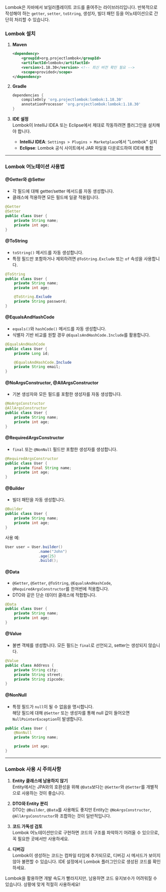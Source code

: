 Lombok은 자바에서 보일러플레이트 코드를 줄여주는 라이브러리입니다. 반복적으로 작성해야 하는 `getter`, `setter`, `toString`, 생성자, 빌더 패턴 등을 어노테이션으로 간단히 처리할 수 있습니다.

### Lombok 설치

1. **Maven**
    
    ```xml
    <dependency>
        <groupId>org.projectlombok</groupId>
        <artifactId>lombok</artifactId>
        <version>1.18.30</version> <!-- 최신 버전 확인 필요 -->
        <scope>provided</scope>
    </dependency>
    ```
    
2. **Gradle**
    
    ```gradle
    dependencies {
        compileOnly 'org.projectlombok:lombok:1.18.30'
        annotationProcessor 'org.projectlombok:lombok:1.18.30'
    }
    ```
    
3. **IDE 설정**  
    Lombok이 IntelliJ IDEA 또는 Eclipse에서 제대로 작동하려면 플러그인을 설치해야 합니다.
    
    - **IntelliJ IDEA**: `Settings > Plugins > Marketplace`에서 "Lombok" 설치
    - **Eclipse**: Lombok 공식 사이트에서 JAR 파일을 다운로드하여 IDE에 통합

---

### Lombok 어노테이션 사용법

#### @Getter와 @Setter

- 각 필드에 대해 getter/setter 메서드를 자동 생성합니다.
- 클래스에 적용하면 모든 필드에 일괄 적용됩니다.

```java
@Getter
@Setter
public class User {
    private String name;
    private int age;
}
```

#### @ToString

- `toString()` 메서드를 자동 생성합니다.
- 특정 필드만 포함하거나 제외하려면 `@ToString.Exclude` 또는 `of` 속성을 사용합니다.

```java
@ToString
public class User {
    private String name;
    private int age;

    @ToString.Exclude
    private String password;
}
```

#### @EqualsAndHashCode

- `equals()`와 `hashCode()` 메서드를 자동 생성합니다.
- 식별자 기반 비교를 원할 경우 `@EqualsAndHashCode.Include`를 활용합니다.

```java
@EqualsAndHashCode
public class User {
    private Long id;

    @EqualsAndHashCode.Include
    private String email;
}
```

#### @NoArgsConstructor, @AllArgsConstructor

- 기본 생성자와 모든 필드를 포함한 생성자를 자동 생성합니다.

```java
@NoArgsConstructor
@AllArgsConstructor
public class User {
    private String name;
    private int age;
}
```

#### @RequiredArgsConstructor

- `final` 또는 `@NonNull` 필드만 포함한 생성자를 생성합니다.

```java
@RequiredArgsConstructor
public class User {
    private final String name;
    private int age;
}
```

#### @Builder

- 빌더 패턴을 자동 생성합니다.

```java
@Builder
public class User {
    private String name;
    private int age;
}
```

사용 예:

```java
User user = User.builder()
               .name("John")
               .age(25)
               .build();
```

#### @Data

- `@Getter`, `@Setter`, `@ToString`, `@EqualsAndHashCode`, `@RequiredArgsConstructor`를 한꺼번에 적용합니다.
- DTO와 같은 단순 데이터 클래스에 적합합니다.

```java
@Data
public class User {
    private String name;
    private int age;
}
```

#### @Value

- 불변 객체를 생성합니다. 모든 필드는 `final`로 선언되고, setter는 생성되지 않습니다.

```java
@Value
public class Address {
    private String city;
    private String street;
    private String zipcode;
}
```

#### @NonNull

- 특정 필드가 `null`이 될 수 없음을 명시합니다.  
    해당 필드에 대해 `@Setter` 또는 생성자를 통해 null 값이 들어오면 `NullPointerException`이 발생합니다.

```java
public class User {
    @NonNull
    private String name;

    private int age;
}
```

---

### Lombok 사용 시 주의사항

1. **Entity 클래스에 남용하지 않기**  
    Entity에서는 JPA와의 호환성을 위해 `@Data`보다는 `@Getter`와 `@Setter`를 개별적으로 사용하는 것이 좋습니다.
    
2. **DTO와 Entity 분리**  
    DTO는 `@Builder`, `@Data`를 사용해도 좋지만 Entity는 `@NoArgsConstructor`, `@AllArgsConstructor`와 조합하는 것이 일반적입니다.
    
3. **코드 가독성 검토**  
    Lombok 어노테이션만으로 구현하면 코드의 구조를 파악하기 어려울 수 있으므로, 꼭 필요한 곳에서만 사용하세요.
    
4. **디버깅**  
    Lombok이 생성하는 코드는 컴파일 타임에 추가되므로, 디버깅 시 메서드가 보이지 않아 불편할 수 있습니다. IDE 설정에서 Lombok 플러그인으로 생성된 코드를 확인하세요.
    

Lombok을 활용하면 개발 속도가 빨라지지만, 남용하면 코드 유지보수가 어려워질 수 있습니다. 상황에 맞게 적절히 사용하세요!